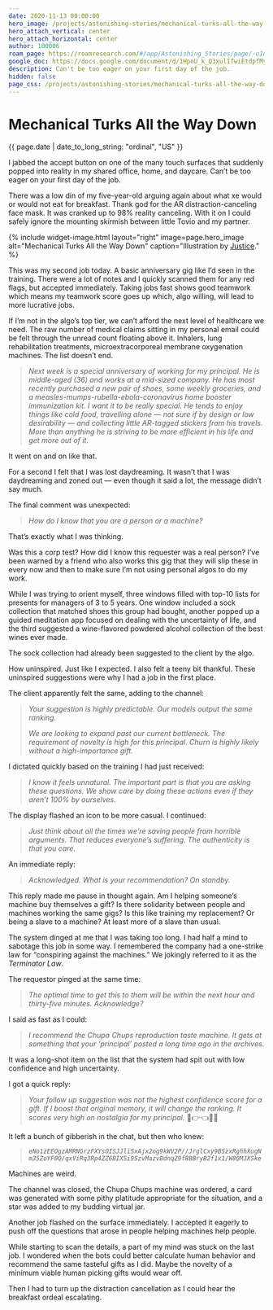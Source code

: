 ```yaml
---
date: 2020-11-13 00:00:00
hero_image: /projects/astonishing-stories/mechanical-turks-all-the-way-down.jpg
hero_attach_vertical: center
hero_attach_horizontal: center
author: 100006
roam_page: https://roamresearch.com/#/app/Astonishing_Stories/page/-u1nPZcZu
google_doc: https://docs.google.com/document/d/1HpnU_k_Q3xulIfwiEtdpfMycZeTRvR-cPWDl8mA___E/edit
description: Can't be too eager on your first day of the job.
hidden: false
page_css: /projects/astonishing-stories/mechanical-turks-all-the-way-down.css
---
```

# Mechanical Turks All the Way Down
<time class="db small ttu o-60">{{ page.date | date_to_long_string: "ordinal", "US" }}</time>

I jabbed the accept button on one of the many touch surfaces that suddenly popped into reality in my shared office, home, and daycare. Can’t be too eager on your first day of the job.

There was a low din of my five-year-old arguing again about what xe would or would not eat for breakfast. Thank god for the AR distraction-canceling face mask. It was cranked up to 98% reality canceling. With it on I could safely ignore the mounting skirmish between little Tovio and my partner.

{%
  include widget-image.html
  layout="right"
  image=page.hero_image
  alt="Mechanical Turks All the Way Down"
  caption="Illustration by [Justice](/members/100048.html)."
%}

This was my second job today. A basic anniversary gig like I’d seen in the training. There were a lot of notes and I quickly scanned them for any red flags, but accepted immediately. Taking jobs fast shows good teamwork which means my teamwork score goes up which, algo willing, will lead to more lucrative jobs.

If I’m not in the algo’s top tier, we can’t afford the next level of healthcare we need. The raw number of medical claims sitting in my personal email could be felt through the unread count floating above it. Inhalers, lung rehabilitation treatments, microextracorporeal membrane oxygenation machines. The list doesn’t end.

> _Next week is a special anniversary of working for my principal. He is middle-aged (36) and works at a mid-sized company. He has most recently purchased a new pair of shoes, some weekly groceries, and a measles-mumps-rubella-ebola-coronavirus home booster immunization kit. I want it to be really special. He tends to enjoy things like cold food, travelling alone — not sure if by design or low desirability — and collecting little AR-tagged stickers from his travels. More than anything he is striving to be more efficient in his life and get more out of it._

It went on and on like that.

For a second I felt that I was lost daydreaming. It wasn’t that I was daydreaming and zoned out — even though it said a lot, the message didn’t say much.

The final comment was unexpected:

> _How do I know that you are a person or a machine?_

That’s exactly what I was thinking.

Was this a corp test? How did I know this requester was a real person? I’ve been warned by a friend who also works this gig that they will slip these in every now and then to make sure I’m not using personal algos to do my work.

While I was trying to orient myself, three windows filled with top-10 lists for presents for managers of 3 to 5 years. One window included a sock collection that matched shoes this group had bought, another popped up a guided meditation app focused on dealing with the uncertainty of life, and the third suggested a wine-flavored powdered alcohol collection of the best wines ever made. 

The sock collection had already been suggested to the client by the algo.

How uninspired. Just like I expected. I also felt a teeny bit thankful. These uninspired suggestions were why I had a job in the first place.

The client apparently felt the same, adding to the channel:

> _Your suggestion is highly predictable. Our models output the same ranking._
>
> _We are looking to expand past our current bottleneck. The requirement of novelty is high for this principal. Churn is highly likely without a high-importance gift._

I dictated quickly based on the training I had just received:

> _I know it feels unnatural. The important part is that you are asking these questions. We show care by doing these actions even if they aren’t 100% by ourselves._

The display flashed an icon to be more casual. I continued:

> _Just think about all the times we’re saving people from horrible arguments. That reduces everyone’s suffering. The authenticity is that you care._

An immediate reply:

> _Acknowledged. What is your recommendation? On standby._

This reply made me pause in thought again. Am I helping someone’s machine buy themselves a gift? Is there solidarity between people and machines working the same gigs? Is this like training my replacement? Or being a slave to a machine? At least more of a slave than usual.

The system dinged at me that I was taking too long. I had half a mind to sabotage this job in some way. I remembered the company had a one-strike law for “conspiring against the machines.” We jokingly referred to it as the _Terminator Law_.

The requestor pinged at the same time:

> _The optimal time to get this to them will be within the next hour and thirty-five minutes. Acknowledge?_

I said as fast as I could:

> _I recommend the Chupa Chups reproduction taste machine. It gets at something that your ‘principal’ posted a long time ago in the archives._

It was a long-shot item on the list that the system had spit out with low confidence and high uncertainty. 

I got a quick reply:

> _Your follow up suggestion was not the highest confidence score for a gift. If I boost that original memory, it will change the ranking. It scores very high on nostalgia for my principal._ 🙌👉👈👾💞

It left a bunch of gibberish in the chat, but then who knew:

> _<code style="word-break: break-all;">eNo1zEEOgzAMRNGrzFXYsOISJJliSxAjx2ng9kWV2P//JrglCxy9BSzxRghhXugNm35ZoYF0Q/qxViRq3Rp4ZZ6BIXSi9SzvMazvBdnqZ9f8BBryB2f1x1/W8QMJXSke</code>_

Machines are weird.

The channel was closed, the Chupa Chups machine was ordered, a card was generated with some pithy platitude appropriate for the situation, and a star was added to my budding virtual jar.

Another job flashed on the surface immediately. I accepted it eagerly to push off the questions that arose in people helping machines help people.

While starting to scan the details, a part of my mind was stuck on the last job. I wondered when the bots could better calculate human behavior and recommend the same tasteful gifts as I did. Maybe the novelty of a minimum viable human picking gifts would wear off.

Then I had to turn up the distraction cancellation as I could hear the breakfast ordeal escalating.
